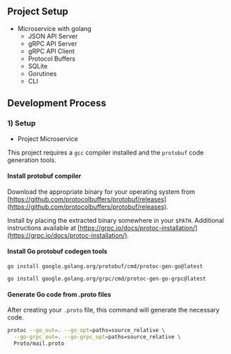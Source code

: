 ## Project Setup

- Microservice with golang
  - JSON API Server
  - gRPC API Server
  - gRPC API Client
  - Protocol Buffers
  - SQLite
  - Gorutines
  - CLI

## Development Process

### 1) Setup

- Project Microservice

This project requires a `gcc` compiler installed and the `protobuf` code generation tools.

#### Install protobuf compiler

Download the appropriate binary for your operating system from [https://github.com/protocolbuffers/protobuf/releases](https://github.com/protocolbuffers/protobuf/releases).

Install by placing the extracted binary somewhere in your `$PATH`. Additional instructions available at [https://grpc.io/docs/protoc-installation/](https://grpc.io/docs/protoc-installation/).

#### Install Go protobuf codegen tools

`go install google.golang.org/protobuf/cmd/protoc-gen-go@latest`

`go install google.golang.org/grpc/cmd/protoc-gen-go-grpc@latest`

#### Generate Go code from .proto files

After creating your `.proto` file, this command will generate the necessary code.

```sh
protoc --go_out=. --go_opt=paths=source_relative \
  --go-grpc_out=. --go-grpc_opt=paths=source_relative \
  Proto/mail.proto
```
